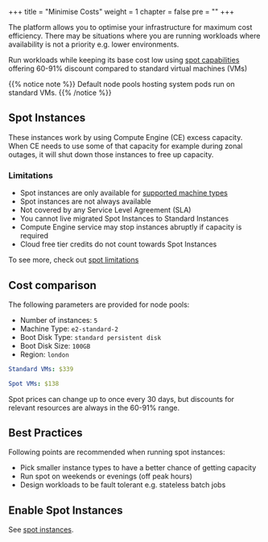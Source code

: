 +++
title = "Minimise Costs"
weight = 1
chapter = false
pre = ""
+++

The platform allows you to optimise your infrastructure for maximum cost efficiency. There may be situations where you are running workloads where availability is not a priority e.g. lower environments.

Run workloads while keeping its base cost low using [spot capabilities](https://cloud.google.com/compute/docs/instances/spot) offering 60-91% discount compared to standard virtual machines (VMs)

{{% notice note %}}
Default node pools hosting system pods run on standard VMs.
{{% /notice %}}

## Spot Instances

These instances work by using Compute Engine (CE) excess capacity. When CE needs to use some of that capacity for example during zonal outages, it will shut down those instances to free up capacity.

### Limitations

- Spot instances are only available for [supported machine types](https://cloud.google.com/compute/docs/machine-resource#spot-machine-types)
- Spot instances are not always available
- Not covered by any Service Level Agreement (SLA)
- You cannot live migrated Spot Instances to Standard Instances
- Compute Engine service may stop instances abruptly if capacity is required
- Cloud free tier credits do not count towards Spot Instances

To see more, check out [spot limitations](https://cloud.google.com/compute/docs/instances/spot#limitations)

## Cost comparison

The following parameters are provided for node pools:

- Number of instances: `5`
- Machine Type: `e2-standard-2`
- Boot Disk Type: `standard persistent disk`
- Boot Disk Size: `100GB`
- Region: `london`

```yaml
Standard VMs: $339

Spot VMs: $138
```

Spot prices can change up to once every 30 days, but discounts for relevant resources are always in the 60-91% range.

## Best Practices

Following points are recommended when running spot instances:

- Pick smaller instance types to have a better chance of getting capacity
- Run spot on weekends or evenings (off peak hours)
- Design workloads to be fault tolerant e.g. stateless batch jobs

## Enable Spot Instances

See [spot instances](./how-tos/minimise-costs).
